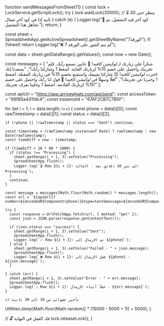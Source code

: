 function sendMessagesFromSheet7() {
  const lock = LockService.getScriptLock();
  try {
    lock.waitLock(30000); // ⏳ ينتظر حتى 30 ثانية إذا في كود آخر شغال
  } catch (e) {
    Logger.log("🔁 كود آخر قيد التشغيل، تم تجاهل هذا التشغيل.");
    return;
  }

  const sheet = SpreadsheetApp.getActiveSpreadsheet().getSheetByName("الورقة7");
  if (!sheet) return Logger.log("❌ لم يتم العثور على الورقة 7");

  const data = sheet.getDataRange().getValues();
  const now = new Date();

  const messages = [
    "شكراً على زيارتك لـ *لوكيشن كافيه*! 🌟 حابين نسمع رأيك. قيّم تجربتك واحصل على خصم 15% لزيارتك الجاية. اضغط 1 وشاركنا رأيك!",
    "يسعدنا إنك اخترت *لوكيشن كافيه*! 😊 شاركنا تقييمك واستمتع بخصم 15% في زيارتك المقبلة. اضغط 1 وخبرنا عن تجربتك!",
    "أهلًا وسهلًا في *لوكيشن كافيه*! 🌟 قول لنا رأيك واحصل على خصم 15% لزيارتك القادمة. اضغط 1 وخلينا نعرف تجربتك!"
  ];

  const apiUrl = "https://app.arrivewhats.com/api/send";
  const accessToken = "66f85a4411dc4";
  const instanceId = "67AF2CB7C7B5F";

  for (let i = 1; i < data.length; i++) {
    const phone = data[i][0];
    const rawTimestamp = data[i][1];
    const status = data[i][2];

    if (!phone || !rawTimestamp || status === "Sent") continue;

    const timestamp = (rawTimestamp instanceof Date) ? rawTimestamp : new Date(rawTimestamp);
    const timeDiff = now - timestamp;

    if (timeDiff < 10 * 60 * 1000) {
      if (status !== "Processing") {
        sheet.getRange(i + 1, 3).setValue("Processing");
        SpreadsheetApp.flush();
        Logger.log(`⏳ Row ${i + 1}: لم تمر 10 دقائق بعد - الحالة: Processing`);
      }
      continue;
    }

    const message = messages[Math.floor(Math.random() * messages.length)];
    const url = `${apiUrl}?number=${encodeURIComponent(phone)}&type=text&message=${encodeURIComponent(message)}&instance_id=${instanceId}&access_token=${accessToken}`;

    try {
      const response = UrlFetchApp.fetch(url, { method: "get" });
      const json = JSON.parse(response.getContentText());

      if (json.status === "success") {
        sheet.getRange(i + 1, 3).setValue("Sent");
        SpreadsheetApp.flush();
        Logger.log(`✅ Row ${i + 1}: تم الإرسال إلى ${phone}`);
      } else {
        sheet.getRange(i + 1, 3).setValue("Failed - " + json.message);
        SpreadsheetApp.flush();
        Logger.log(`❌ Row ${i + 1}: فشل الإرسال إلى ${phone} - ${json.message}`);
      }

    } catch (err) {
      sheet.getRange(i + 1, 3).setValue("Error - " + err.message);
      SpreadsheetApp.flush();
      Logger.log(`⚠️ Row ${i + 1}: خطأ أثناء الإرسال - ${err.message}`);
    }

    // تأخير عشوائي من 10 إلى 30 ثانية
Utilities.sleep(Math.floor(Math.random() * (15000 - 5000 + 1)) + 5000);
  }

  // 🔓 فك القفل في النهاية
  lock.releaseLock();
}
